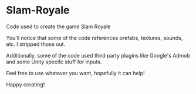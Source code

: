 # Slam-Royale
Code used to create the game Slam Royale

You'll notice that some of the code references prefabs, textures, sounds, etc. I stripped those out.

Additionally, some of the code used third party plugins like Google's Admob and some Unity specifc stuff for inputs.

Feel free to use whatever you want, hopefully it can help!

Happy creating!
